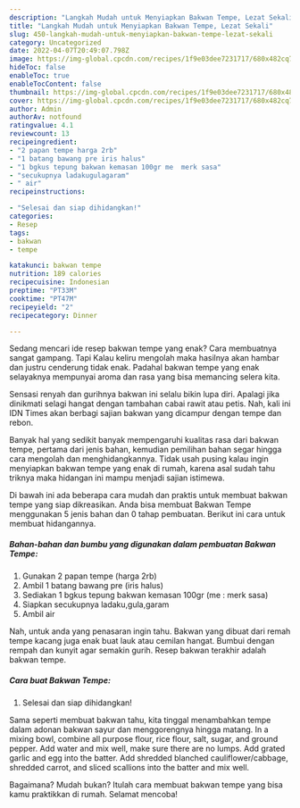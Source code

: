 ```yaml
---
description: "Langkah Mudah untuk Menyiapkan Bakwan Tempe, Lezat Sekali"
title: "Langkah Mudah untuk Menyiapkan Bakwan Tempe, Lezat Sekali"
slug: 450-langkah-mudah-untuk-menyiapkan-bakwan-tempe-lezat-sekali
category: Uncategorized
date: 2022-04-07T20:49:07.798Z
image: https://img-global.cpcdn.com/recipes/1f9e03dee7231717/680x482cq70/bakwan-tempe-foto-resep-utama.jpg
hideToc: false
enableToc: true
enableTocContent: false
thumbnail: https://img-global.cpcdn.com/recipes/1f9e03dee7231717/680x482cq70/bakwan-tempe-foto-resep-utama.jpg
cover: https://img-global.cpcdn.com/recipes/1f9e03dee7231717/680x482cq70/bakwan-tempe-foto-resep-utama.jpg
author: Admin
authorAv: notfound
ratingvalue: 4.1
reviewcount: 13
recipeingredient:
- "2 papan tempe harga 2rb"
- "1 batang bawang pre iris halus"
- "1 bgkus tepung bakwan kemasan 100gr me  merk sasa"
- "secukupnya ladakugulagaram"
- " air"
recipeinstructions:

- "Selesai dan siap dihidangkan!"
categories:
- Resep
tags:
- bakwan
- tempe

katakunci: bakwan tempe 
nutrition: 189 calories
recipecuisine: Indonesian
preptime: "PT33M"
cooktime: "PT47M"
recipeyield: "2"
recipecategory: Dinner

---
```



Sedang mencari ide resep bakwan tempe yang enak? Cara membuatnya sangat gampang. Tapi Kalau keliru mengolah maka hasilnya akan hambar dan justru cenderung tidak enak. Padahal bakwan tempe yang enak selayaknya mempunyai aroma dan rasa yang bisa memancing selera kita.


Sensasi renyah dan gurihnya bakwan ini selalu bikin lupa diri. Apalagi jika dinikmati selagi hangat dengan tambahan cabai rawit atau petis. Nah, kali ini IDN Times akan berbagi sajian bakwan yang dicampur dengan tempe dan rebon.

Banyak hal yang sedikit banyak mempengaruhi kualitas rasa dari bakwan tempe, pertama dari jenis bahan, kemudian pemilihan bahan segar hingga cara mengolah dan menghidangkannya. Tidak usah pusing kalau ingin menyiapkan bakwan tempe yang enak di rumah, karena asal sudah tahu triknya maka hidangan ini mampu menjadi sajian istimewa.


Di bawah ini ada beberapa cara mudah dan praktis untuk membuat bakwan tempe yang siap dikreasikan. Anda bisa membuat Bakwan Tempe menggunakan 5 jenis bahan dan 0 tahap pembuatan. Berikut ini cara untuk membuat hidangannya.

<!--inarticleads1-->

##### Bahan-bahan dan bumbu yang digunakan dalam pembuatan Bakwan Tempe:

1. Gunakan 2 papan tempe (harga 2rb)
1. Ambil 1 batang bawang pre (iris halus)
1. Sediakan 1 bgkus tepung bakwan kemasan 100gr (me : merk sasa)
1. Siapkan secukupnya ladaku,gula,garam
1. Ambil  air


Nah, untuk anda yang penasaran ingin tahu. Bakwan yang dibuat dari remah tempe kacang juga enak buat lauk atau cemilan hangat. Bumbui dengan rempah dan kunyit agar semakin gurih. Resep bakwan terakhir adalah bakwan tempe. 

<!--inarticleads2-->

##### Cara buat Bakwan Tempe:


1. Selesai dan siap dihidangkan!

Sama seperti membuat bakwan tahu, kita tinggal menambahkan tempe dalam adonan bakwan sayur dan menggorengnya hingga matang. In a mixing bowl, combine all purpose flour, rice flour, salt, sugar, and ground pepper. Add water and mix well, make sure there are no lumps. Add grated garlic and egg into the batter. Add shredded blanched cauliflower/cabbage, shredded carrot, and sliced scallions into the batter and mix well. 

Bagaimana? Mudah bukan? Itulah cara membuat bakwan tempe yang bisa kamu praktikkan di rumah. Selamat mencoba!
